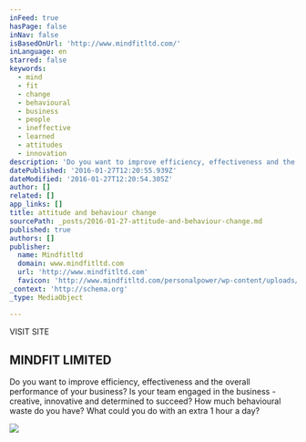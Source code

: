 ```yaml
---
inFeed: true
hasPage: false
inNav: false
isBasedOnUrl: 'http://www.mindfitltd.com/'
inLanguage: en
starred: false
keywords:
  - mind
  - fit
  - change
  - behavioural
  - business
  - people
  - ineffective
  - learned
  - attitudes
  - innovation
description: 'Do you want to improve efficiency, effectiveness and the overall performance of your business? Is your team engaged in the business - creative, innovative and determined to succeed? How much behavioural waste do you have? What could you do with an extra 1 hour a day?'
datePublished: '2016-01-27T12:20:55.939Z'
dateModified: '2016-01-27T12:20:54.305Z'
author: []
related: []
app_links: []
title: attitude and behaviour change
sourcePath: _posts/2016-01-27-attitude-and-behaviour-change.md
published: true
authors: []
publisher:
  name: Mindfitltd
  domain: www.mindfitltd.com
  url: 'http://www.mindfitltd.com'
  favicon: 'http://www.mindfitltd.com/personalpower/wp-content/uploads/2012/06/Get-Mind-Fit-For-Success.png'
_context: 'http://schema.org'
_type: MediaObject

---
```

VISIT SITE

<article style=""><h1>MINDFIT LIMITED</h1><p>Do you want to improve efficiency, effectiveness and the overall performance of your business? Is your team engaged in the business - creative, innovative and determined to succeed? How much behavioural waste do you have? What could you do with an extra 1 hour a day?</p><img src="https://s3-us-west-2.amazonaws.com/the-grid-img/p/2f5f5bd4aebadcc07e7911c0182a9d1692d573d0.jpg" /></article>